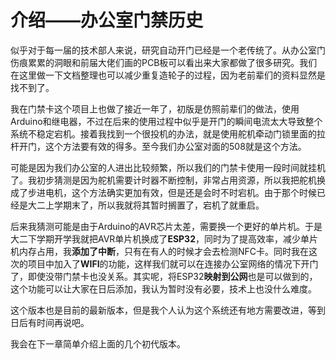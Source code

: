 # 介绍——办公室门禁历史

似乎对于每一届的技术部人来说，研究自动开门已经是一个老传统了。从办公室门伤痕累累的洞眼和前届大佬们画的PCB板可以看出来大家都做了很多研究。我们在这里做一下文档整理也可以减少重复造轮子的过程，因为老前辈们的资料显然是找不到了。

我在门禁卡这个项目上也做了接近一年了，初版是仿照前辈们的做法，使用Arduino和继电器，不过在后来的使用过程中似乎是开门的瞬间电流太大导致整个系统不稳定宕机。接着我找到一个很投机的办法，就是使用舵机牵动门锁里面的拉杆开门，这个方法要有效的得多。至今我们办公室对面的508就是这个方法。

可能是因为我们办公室的人进出比较频繁，所以我们的门禁卡使用一段时间就挂机了。我初步猜测是因为舵机需要计时器不断控制，非常占用资源，所以我把舵机换成了步进电机，这个方法确实更加有效，但是还是会时不时宕机。由于那个时候已经是大二上学期末了，所以我就将其暂时搁置了，宕机了就重启。

后来我猜测可能是由于Arduino的AVR芯片太差，需要换一个更好的单片机。于是大二下学期开学我就把AVR单片机换成了**ESP32**，同时为了提高效率，减少单片机内存占用，我**添加了中断**，只有在有人的时候才会去检测NFC卡。同时我在这次的项目中加入了**WIFI**的功能，这样我们就可以在连接办公室网络的情况下开门了，即使没带门禁卡也没关系。其实呢，将ESP32**映射到公网**也是可以做到的，这个功能可以让大家在日后添加，我认为暂时没有必要，技术上也没什么难度。

这个版本也是目前的最新版本，但是我个人认为这个系统还有地方需要改进，等到日后有时间再说吧。

我会在下一章简单介绍上面的几个初代版本。
